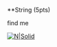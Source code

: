 **String (5pts)

find me

[![N|Solid](https://github.com/DCERT-MNDC/HZ-U18-2018/blob/master/include/string.PNG)](https://github.com/DCERT-MNDC/HZ-U18-2018/blob/master/include/string.PNG)
